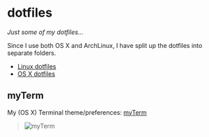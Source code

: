 dotfiles
========

_Just some of my dotfiles..._

Since I use both OS X and ArchLinux, I have split up the dotfiles into separate folders.

- [Linux dotfiles][arch]
- [OS X dotfiles][osx]


myTerm
------

My (OS X) Terminal theme/preferences: [myTerm][mt]

> ![][mt_img]


<!-- Markdown: link and img defs -->
[arch]: https://github.com/iEFdev/dotfiles/tree/master/linux "dotfiles :: Linux"
[osx]: https://github.com/iEFdev/dotfiles/tree/master/osx "dotfiles :: OS X"
[mt]: https://github.com/iEFdev/dotfiles/tree/master/myTerm "myTerm"
[mt_img]: https://raw.githubusercontent.com/iEFdev/dotfiles/master/myTerm/myTerm_maingrp.jpg "myTerm"
